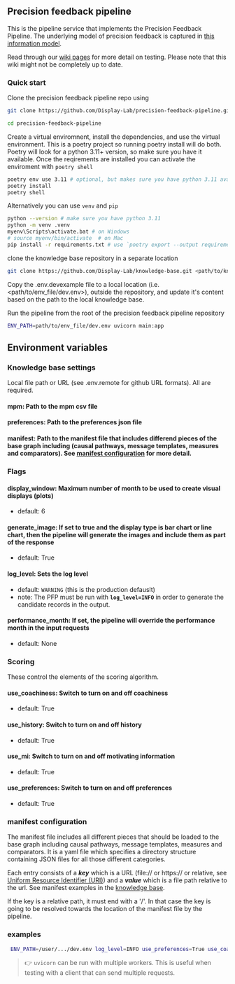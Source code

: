 ## Precision feedback pipeline

This is the pipeline service that implements the Precision Feedback Pipeline. The underlying model of precision feedback is captured in [this information model](https://docs.google.com/drawings/d/1fFkd6n6c4DaL93rgwwbm1vcXGJ1CUVOgYMFPHjwZG8E/edit?usp=sharing).

Read through our [wiki pages](https://github.com/Display-Lab/precision-feedback-pipeline/wiki) for more detail on testing. Please note that this wiki might not be completely up to date.

### Quick start

Clone the precision feedback pipeline repo using

```zsh
git clone https://github.com/Display-Lab/precision-feedback-pipeline.git

cd precision-feedback-pipeline
```

Create a virtual enviromnent, install the dependencies, and use the virtual environment. This is a poetry project so running poetry install will do both. Poetry will look for a python 3.11+ version, so make sure you have it available. Once the reqirements are installed you can activate the enviroment with `poetry shell`

```zsh
poetry env use 3.11 # optional, but makes sure you have python 3.11 available
poetry install
poetry shell
```

Alternatively you can use `venv` and `pip`

```zsh
python --version # make sure you have python 3.11
python -m venv .venv
myenv\Scripts\activate.bat # on Windows 
# source myenv/bin/activate  # on Mac
pip install -r requirements.txt # use `poetry export --output requirements.txt` to generate the reqs file
```

clone the knowledge base repository in a separate location
```zsh
git clone https://github.com/Display-Lab/knowledge-base.git <path/to/knowledge_base>
```

Copy the .env.devexample file to a local location (i.e. <path/to/env_file/dev.env>), outside the repository, and update it's content based on the path to the local knowledge base.

Run the pipeline from the root of the precision feedback pipeline repository
```zsh
ENV_PATH=path/to/env_file/dev.env uvicorn main:app
```

## Environment variables

### Knowledge base settings
Local file path or URL (see .env.remote for github URL formats). All are required.

#### mpm: Path to the mpm csv file

#### preferences: Path to the preferences json file

#### manifest: Path to the manifest file that includes differend pieces of the base graph including (causal pathways, message templates, measures and comparators). See [manifest configuration](#manifest-configuration) for more detail.

### Flags

#### display_window: Maximum number of month to be used to create visual displays (plots)
- default: 6

#### generate_image: If set to true and the display type is bar chart or line chart, then the pipeline will generate the images and include them as part of the response
- default: True

#### log_level: Sets the log level
- default: `WARNING` (this is the production defauslt)
- note: The PFP must be run with **`log_level=INFO`** in order to generate the candidate records in the output. 


#### performance_month: If set, the pipeline will override the performance month in the input requests
- default: None

### Scoring
These control the elements of the scoring algorithm.

#### use_coachiness: Switch to turn on and off coachiness
- default: True

#### use_history: Switch to turn on and off history
- default: True

#### use_mi: Switch to turn on and off motivating information
- default: True

#### use_preferences: Switch to turn on and off preferences
- default: True

### manifest configuration
The manifest file includes all different pieces that should be loaded to the base graph including causal pathways, message templates, measures and comparators. It is a yaml file which specifies a directory structure containing JSON files for all those different categories. 

Each entry consists of a ***key*** which is a URL (file:// or https:// or relative, see [Uniform Resource Identifier (URI)](https://datatracker.ietf.org/doc/html/rfc3986)) and a ***value*** which is a file path relative to the url. See manifest examples in the [knowledge base](https://github.com/Display-Lab/knowledge-base).

If the key is a relative path, it must end with a '/'. In that case the key is going to be resolved towards the location of the manifest file by the pipeline.

### examples
```zsh
 ENV_PATH=/user/.../dev.env log_level=INFO use_preferences=True use_coachiness=True use_mi=True generate_image=False uvicorn main:app --workers=5
```


> :point_right: `uvicorn` can be run with multiple workers. This is useful when testing with a client that can send multiple requests.

